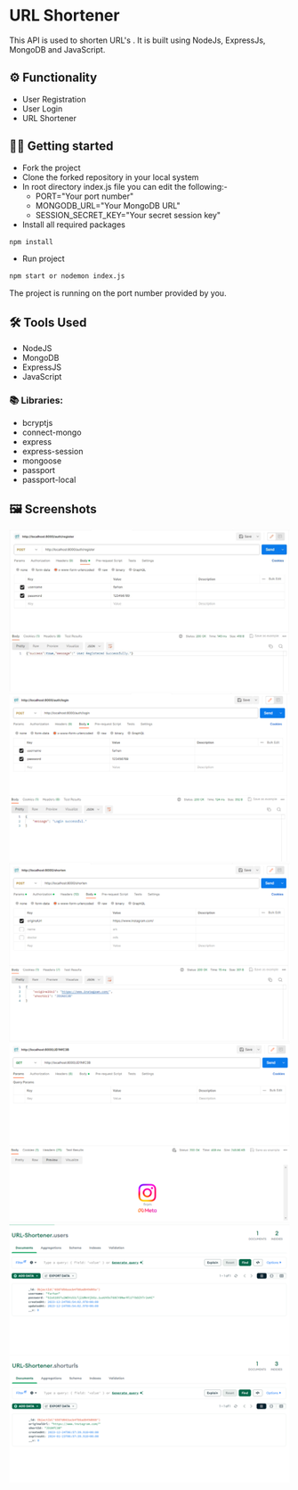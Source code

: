 # URL Shortener
 

This API is used to shorten URL's .
It is built using NodeJs, ExpressJs, MongoDB and JavaScript.


## ⚙️ Functionality

- User Registration
- User Login
- URL Shortener

## 🧑‍💻 Getting started

- Fork the project
- Clone the forked repository in your local system
- In root directory index.js file you can edit the following:-
  - PORT="Your port number"
  - MONGODB_URL="Your MongoDB URL"
  - SESSION_SECRET_KEY="Your secret session key"
- Install all required packages

```bash
npm install
```

- Run project

```bash
npm start or nodemon index.js
```

The project is running on the port number provided by you.

## 🛠️ Tools Used

- NodeJS
- MongoDB
- ExpressJS
- JavaScript

### 📚 Libraries:

- bcryptjs
- connect-mongo
- express
- express-session
- mongoose
- passport
- passport-local


## 🖼️ Screenshots

![](./public/1.png)
![](./public/2.png)
![](./public/3.png)
![](./public/4.png)
![](./public/5.png)
![](./public/6.png)



